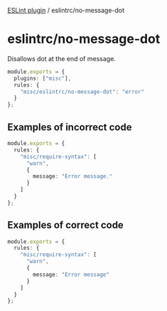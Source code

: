 [ESLint plugin](https://ilyub.github.io/eslint-plugin/) / eslintrc/no-message-dot

# eslintrc/no-message-dot

Disallows dot at the end of message.

```ts
module.exports = {
  plugins: ["misc"],
  rules: {
    "misc/eslintrc/no-message-dot": "error"
  }
};
```

## Examples of incorrect code

```ts
module.exports = {
  rules: {
    "misc/require-syntax": [
      "warn",
      {
        message: "Error message."
      }
    ]
  }
};
```

## Examples of correct code

```ts
module.exports = {
  rules: {
    "misc/require-syntax": [
      "warn",
      {
        message: "Error message"
      }
    ]
  }
};
```